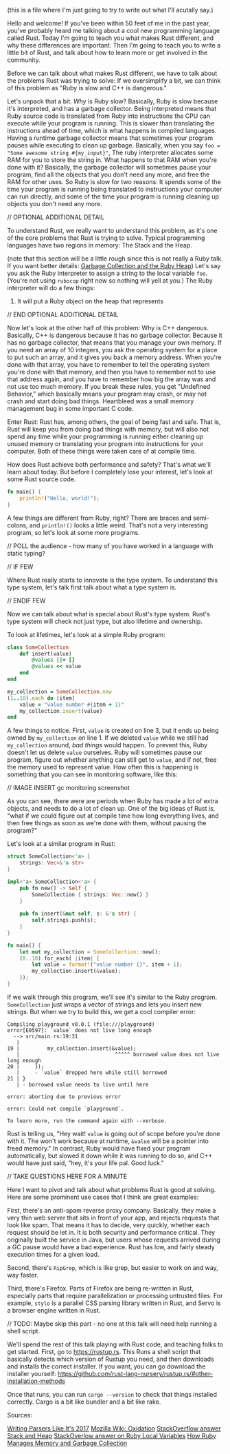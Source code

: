 (this is a file where I'm just going to try to write out what I'll acutally say.)

Hello and welcome! If you've been within 50 feet of me in the past year, you've probably
heard me talking about a cool new programming language called Rust. Today I'm going to
teach you what makes Rust different, and why these differences are important. Then I'm
going to teach you to write a little bit of Rust, and talk about how to learn more
or get involved in the community.

Before we can talk about what makes Rust different, we have to talk about the
problems Rust was trying to solve: If we oversimplify a bit, we can think of this problem
as "Ruby is slow and C++ is dangerous."

Let's unpack that a bit. _Why_ is Ruby slow? Basically, Ruby is slow because it's
interpreted, and has a garbage collector. Being interpreted means that Ruby source
code is translated from Ruby into instructions the CPU can execute while your program
is running. This is slower than translating the instructions ahead of time, which
is what happens in compiled languages. Having a runtime garbage collector means
that sometimes your program pauses while executing to clean up garbage. Basically,
when you say `foo = "Some awesome string #{my_input}"`, The ruby interpreter allocates
some RAM for you to store the string in. What happens to that RAM when you're done
with it? Basically, the garbage collector will sometimes pause your program, find
all the objects that you don't need any more, and free the RAM for other uses. So
Ruby is slow for two reasons: It spends some of the time your program is running
being translated to instructions your computer can run directly, and some of the time
your program is running cleaning up objects you don't need any more.

// OPTIONAL ADDITIONAL DETAIL

To understand Rust, we really want to understand this problem, as it's
one of the core problems that Rust is trying to solve. Typical programming
languages have two regions in memory: The Stack and the Heap.

(note that this section will be a little rough since this is not really
a Ruby talk. If you want better details: 
[Garbage Collection and the Ruby Heap](https://www.scribd.com/doc/27174770/Garbage-Collection-and-the-Ruby-Heap))
Let's say you ask the Ruby interpreter to assign a string to the local
variable `foo`. (You're not using `rubocop` right now so nothing will
yell at you.) The Ruby interpreter will do a few things:

1. It will put a Ruby object on the heap that represents 

// END OPTIONAL ADDITIONAL DETAIL

Now let's look at the other half of this problem: Why is C++ dangerous. Basically,
C++ is dangerous because it has no garbage collector. Because it has no garbage collector,
that means that you manage your own memory. If you need an array of 10 integers, you
ask the operating system for a place to put such an array, and it gives you back a
memory address. When you're done with that array, you have to remember to tell
the operating system you're done with that memory, and then you have to remember
not to use that address again, and you have to remember how big the array was and
not use too much memory. If you break these rules, you get "Undefined Behavior,"
which basically means your program may crash, or may not crash and start doing bad
things. Heartbleed was a small memory management bug in some important C code.

Enter Rust: Rust has, among others, the goal of being fast and safe. That is, Rust
will keep you from doing bad things with memory, but will also not spend any
time while your programming is running either cleaning up unused memory or translating
your program into instructions for your computer. Both of these things were taken
care of at compile time.

How does Rust achieve both performance and safety? That's what we'll learn about
today. But before I completely lose your interest, let's look at some Rust source
code.

``` rust
fn main() {
    println!("Hello, world!");
}
```

A few things are different from Ruby, right? There are braces and semi-colons, and
`println!()` looks a little weird. That's not a very interesting program,
so let's look at some more programs.

// POLL the audience - how many of you have worked in a language with static typing?

// IF FEW

Where Rust really starts to innovate is the type system. To understand this type system,
let's talk first talk about what a type system is. 

// ENDIF FEW

Now we can talk about what is special about Rust's type system. Rust's type system will
check not just type, but also lifetime and ownership.

To look at lifetimes, let's look at a simple Ruby program:

``` ruby
class SomeCollection
    def insert(value)
        @values ||= []
        @values << value
    end
end

my_collection = SomeCollection.new
(1..10).each do |item|
    value = "value number #{item + 1}"
    my_collection.insert(value)
end
```

A few things to notice. First, `value` is created on line 3, but it ends up being owned by
`my_collection` on line 1. If we deleted `value` while we still had `my_collection` around,
*bad things* would happen. To prevent this, Ruby doesn't let us delete `value` ourselves.
Ruby will sometimes pause our program, figure out whether anything can still get to `value`,
and if not, free the memory used to represent value. How often this is happening is
something that you can see in monitoring software, like this:

// IMAGE INSERT gc monitoring screenshot

As you can see, there were are periods when Ruby has made a lot of extra objects, and needs
to do a lot of clean up. One of the big ideas of Rust is, "what if we could figure out
at compile time how long everything lives, and then free things as soon as we're done with
them, without pausing the program?"

Let's look at a similar program in Rust:

``` rust
struct SomeCollection<'a> {
    strings: Vec<&'a str>
}

impl<'a> SomeCollection<'a> {
    pub fn new() -> Self {
        SomeCollection { strings: Vec::new() }
    }
    
    pub fn insert(&mut self, s: &'a str) {
        self.strings.push(s);
    }
}

fn main() {
    let mut my_collection = SomeCollection::new();
    (0..10).for_each( |item| {
        let value = format!("value number {}", item + 1);
        my_collection.insert(&value);
    });
}

```

If we walk through this program, we'll see it's similar to the Ruby program. `SomeCollection`
just wraps a vector of strings and lets you insert new strings. But when we try to build this,
we get a cool compiler error:

```
Compiling playground v0.0.1 (file:///playground)
error[E0597]: `value` does not live long enough
  --> src/main.rs:19:31
   |
19 |         my_collection.insert(&value);
   |                               ^^^^^ borrowed value does not live long enough
20 |     });
   |     - `value` dropped here while still borrowed
21 | }
   | - borrowed value needs to live until here

error: aborting due to previous error

error: Could not compile `playground`.

To learn more, run the command again with --verbose.
```

Rust is telling us, "Hey wait! `value` is going out of scope before you're done with it.
The won't work because at runtime, `&value` will be a pointer into freed memory." In contrast,
Ruby would have fixed your program automatically, but slowed it down while it was running to do
so, and C++ would have just said, "hey, it's your life pal. Good luck."

// TAKE QUESTIONS HERE FOR A MINUTE

Here I want to pivot and talk about what problems Rust is good at solving. Here are
some prominent use cases that I think are great examples:

First, there's an anti-spam reverse proxy company. Basically, they make a very thin
web server that sits in front of your app, and rejects requests that look like spam.
That means it has to decide, very quickly, whether each request should be let in.
It is both security and performance critical. They originally built the service
in Java, but users whose requests arrived during a GC pause would have a bad
experience. Rust has low, and fairly steady execution times for a given load.

Second, there's `RipGrep`, which is like grep, but easier to work on and
way, way faster.

Third, there's Firefox. Parts of Firefox are being re-written in Rust, especially
parts that require parallelization or processing untrusted files. For example,
`stylo` is a parallel CSS parsing library written in Rust, and Servo is a browser
engine written in Rust.

// TODO: Maybe skip this part - no one at this talk will need help running a shell script.


We'll spend the rest of this talk playing with Rust code, and teaching folks to get
started. First, go to https://rustup.rs. This Runs a shell script that basically
detects which version of Rustup you need, and then downloads and installs the
correct installer. If you want, you can go download the installer yourself:
https://github.com/rust-lang-nursery/rustup.rs/#other-installation-methods

Once that runs, you can run `cargo --version` to check that things installed
correctly. Cargo is a bit like bundler and a bit like rake. 






Sources:

[Writing Parsers Like It's 2017](http://spw17.langsec.org/papers/chifflier-parsing-in-2017.pdf)
[Mozilla Wiki: Oxidation](https://wiki.mozilla.org/Oxidation#Rust_Strengths)
[StackOverflow answer Stack and Heap](https://stackoverflow.com/a/80113/3896861)
[StackOverlow answer on Ruby Local Variables](https://stackoverflow.com/a/13639298/3896861)
[How Ruby Manages Memory and Garbage Collection](https://www.scribd.com/doc/27174770/Garbage-Collection-and-the-Ruby-Heap)













